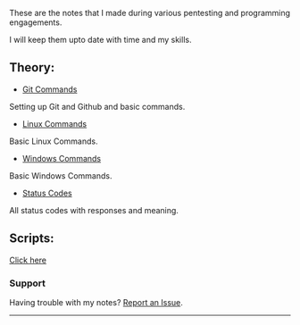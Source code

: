 These are the notes that I made during various pentesting and programming engagements.

I will keep them upto date with time and my skills.

## Theory:

- [Git Commands](src/git.md)

Setting up Git and Github and basic commands.

- [Linux Commands](src/linuxcmd.md)

Basic Linux Commands.

- [Windows Commands](src/wincmd.md)

Basic Windows Commands.

- [Status Codes](src/status_codes.md)

All status codes with responses and meaning.

## Scripts:

[Click here](https://github.com/Sarthak2143/notes/tree/master/scripts)


### Support

Having trouble with my notes? [Report an Issue](https://github.com/Sarthak2143/notes/issues).

___
